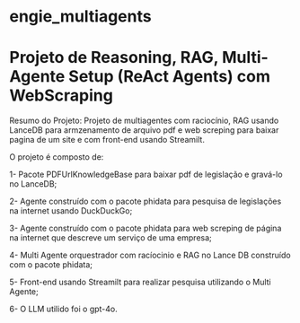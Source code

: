 # engie_multiagents
# Projeto de Reasoning, RAG, Multi-Agente Setup (ReAct Agents) com WebScraping

Resumo do Projeto: Projeto de multiagentes com raciocínio, RAG usando LanceDB para armzenamento de arquivo pdf e web screping para baixar pagina de um site e com front-end usando Streamilt.

O projeto é composto de:

1- Pacote PDFUrlKnowledgeBase para baixar pdf de legislação e gravá-lo no LanceDB;

2- Agente construído com o pacote phidata para pesquisa de legislações na internet usando DuckDuckGo;

3- Agente construído com o pacote phidata para web screping de página na internet que descreve um serviço de uma empresa;

4- Multi Agente orquestrador com racíocinio e RAG no Lance DB construído com o pacote phidata;

5- Front-end usando Streamilt para realizar pesquisa utilizando o Multi Agente;

6- O LLM utilido foi o gpt-4o.
